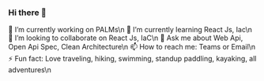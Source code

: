 ### Hi there 👋

🔭 I’m currently working on PALMs\n
🌱 I’m currently learning React Js, Iac\n
👯 I’m looking to collaborate on React Js, IaC\n
💬 Ask me about Web Api, Open Api Spec, Clean Architecture\n
📫 How to reach me: Teams or Email\n
⚡ Fun fact: Love traveling, hiking, swimming, standup paddling, kayaking, all adventures\n

<!--
**WilliamChen-PandSD/WilliamChen-PandSD** is a ✨ _special_ ✨ repository because its `README.md` (this file) appears on your GitHub profile.

Here are some ideas to get you started:

- 🔭 I’m currently working on PALMs
- 🌱 I’m currently learning ...
- 👯 I’m looking to collaborate on ...
- 🤔 I’m looking for help with ...
- 💬 Ask me about ...
- 📫 How to reach me: ...
- 😄 Pronouns: ...
- ⚡ Fun fact: ...
-->

